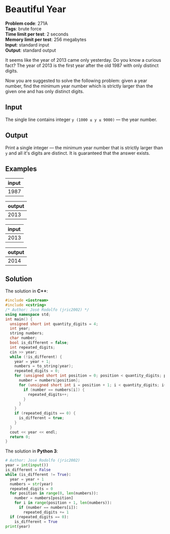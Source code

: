 # Beautiful Year
**Problem code**: 271A  
**Tags**: brute force  
**Time limit per test**: 2 seconds  
**Memory limit per test**: 256 megabytes  
**Input**: standard input  
**Output**: standard output  

It seems like the year of 2013 came only yesterday. Do you know a curious fact? The year of 2013 is the first year after the old 1987 with only distinct digits.

Now you are suggested to solve the following problem: given a year number, find the minimum year number which is strictly larger than the given one and has only distinct digits.

## Input
The single line contains integer `y (1000 ≤ y ≤ 9000)` — the year number.

## Output
Print a single integer — the minimum year number that is strictly larger than `y` and all it's digits are distinct. It is guaranteed that the answer exists.

## Examples
| input |
| :--- |
| 1987 |

| output |
| :--- |
| 2013 |

| input |
| :--- |
| 2013 |

| output |
| :--- |
| 2014 |

## Solution
The solution in **C++**:
```cpp
#include <iostream>
#include <cstring>
/* Author: José Rodolfo (jric2002) */
using namespace std;
int main() {
  unsigned short int quantity_digits = 4;
  int year;
  string numbers;
  char number;
  bool is_different = false;
  int repeated_digits;
  cin >> year;
  while (!is_different) {
    year = year + 1;
    numbers = to_string(year);
    repeated_digits = 0;
    for (unsigned short int position = 0; position < quantity_digits; position++) {
      number = numbers[position];
      for (unsigned short int i = position + 1; i < quantity_digits; i++) {
        if (number == numbers[i]) {
          repeated_digits++;
        }
      }
    }
    if (repeated_digits == 0) {
      is_different = true;
    }
  }
  cout << year << endl;
  return 0;
}
```

The solution in **Python 3**:
```python
# Author: José Rodolfo (jric2002)
year = int(input())
is_different = False
while (is_different != True):
  year = year + 1
  numbers = str(year)
  repeated_digits = 0
  for position in range(0, len(numbers)):
    number = numbers[position]
    for i in range(position + 1, len(numbers)):
      if (number == numbers[i]):
        repeated_digits += 1
  if (repeated_digits == 0):
    is_different = True
print(year)
```